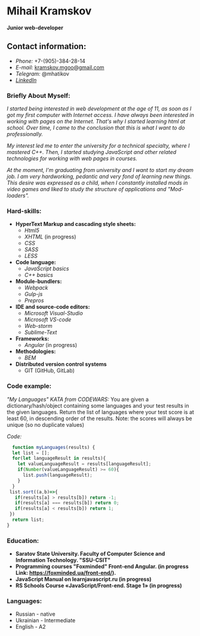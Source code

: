 # **Mihail Kramskov**
**Junior web-developer**

## Contact information:
* *Phone:* +7-(905)-384-28-14
* *E-mail:* kramskov.mgoo@gmail.com
* *Telegram:* @mhatikov
* *[LinkedIn](www.linkedin.com/in/mhatikov)*

### Briefly About Myself:
*I started being interested in web development at the age of 11, as soon as I got my first computer with Internet access. I have always been interested in working with pages on the Internet. That's why I started learning html at school. Over time, I came to the conclusion that this is what I want to do professionally.*

*My interest led me to enter the university for a technical specialty, where I mastered C++. Then, I started studying JavaScript and other related technologies for working with web pages in courses.*

*At the moment, I'm graduating from university and I want to start my dream job. I am very hardworking, pedantic and very fond of learning new things. This desire was expressed as a child, when I constantly installed mods in video games and liked to study the structure of applications and "Mod-loaders".*

### **Hard-skills:**
* **HyperText Markup and cascading style sheets:**
  * *Html5*
  * *XHTML* (in progress)
  * *CSS*
  * *SASS*
  * *LESS*
* **Code language:**
  * *JavaScript basics*
  * *C++ basics*
* **Module-bundlers:**
  * *Webpack*
  * *Gulp-js*
  * *Prepros*
* **IDE and source-code editors:**
  * *Microsoft Visual-Studio*
  * *Microsoft VS-code*
  * *Web-storm*
  * *Sublime-Text*
* **Frameworks:** 
  * *Angular* (in progress)
* **Methodologies:**
  * *BEM*
* **Distributed version control systems**
  * GIT (GitHub, GitLab)

### **Code example:**
*"My Languages" KATA from CODEWARS:* 
You are given a dictionary/hash/object containing some languages and your test results in the given languages. Return the list of languages where your test score is at least 60, in descending order of the results. Note: the scores will always be unique (so no duplicate values)

*Code:* 
```javascript
  function myLanguages(results) {
  let list = [];
  for(let languageResult in results){
    let valueLanguageResult = results[languageResult];
    if(Number(valueLanguageResult) >= 60){
      list.push(languageResult);
    }
  }
 list.sort((a,b)=>{
   if(results[a] > results[b]) return -1;
   if(results[a] === results[b]) return 0;
   if(results[a] < results[b]) return 1;
 })
  return list;
}
```

### **Education:**
* **Saratov State University. Faculty of Computer Science and Information Technology. "SSU-CSIT"**
* **Programming courses "Foxminded" Front-end Angular. (in progress Link: https://foxminded.ua/front-end/).**
* **JavaScript Manual on learnjavascript.ru (in progress)**
* **RS Schools Course «JavaScript/Front-end. Stage 1» (in progress)**
### **Languages:**
* Russian - native
* Ukrainian - Intermediate
* English - A2
